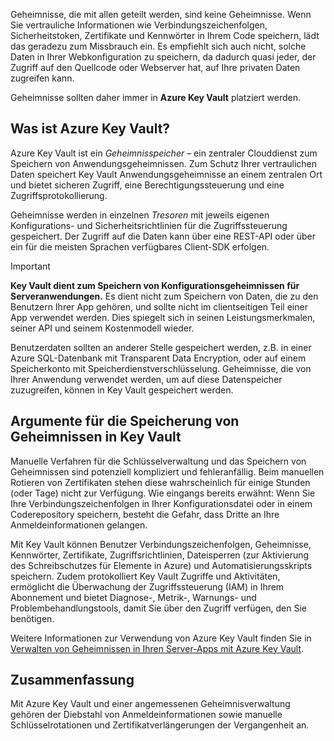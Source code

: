 Geheimnisse, die mit allen geteilt werden, sind keine Geheimnisse. Wenn Sie vertrauliche Informationen wie Verbindungszeichenfolgen, Sicherheitstoken, Zertifikate und Kennwörter in Ihrem Code speichern, lädt das geradezu zum Missbrauch ein. Es empfiehlt sich auch nicht, solche Daten in Ihrer Webkonfiguration zu speichern, da dadurch quasi jeder, der Zugriff auf den Quellcode oder Webserver hat, auf Ihre privaten Daten zugreifen kann.

Geheimnisse sollten daher immer in **Azure Key Vault** platziert werden.

## <a name="what-is-azure-key-vault"></a>Was ist Azure Key Vault?
Azure Key Vault ist ein *Geheimnisspeicher* – ein zentraler Clouddienst zum Speichern von Anwendungsgeheimnissen. Zum Schutz Ihrer vertraulichen Daten speichert Key Vault Anwendungsgeheimnisse an einem zentralen Ort und bietet sicheren Zugriff, eine Berechtigungssteuerung und eine Zugriffsprotokollierung.

Geheimnisse werden in einzelnen *Tresoren* mit jeweils eigenen Konfigurations- und Sicherheitsrichtlinien für die Zugriffssteuerung gespeichert. Der Zugriff auf die Daten kann über eine REST-API oder über ein für die meisten Sprachen verfügbares Client-SDK erfolgen.

> [!IMPORTANT]
> **Key Vault dient zum Speichern von Konfigurationsgeheimnissen für Serveranwendungen.** Es dient nicht zum Speichern von Daten, die zu den Benutzern Ihrer App gehören, und sollte nicht im clientseitigen Teil einer App verwendet werden. Dies spiegelt sich in seinen Leistungsmerkmalen, seiner API und seinem Kostenmodell wieder.
>
> Benutzerdaten sollten an anderer Stelle gespeichert werden, z.B. in einer Azure SQL-Datenbank mit Transparent Data Encryption, oder auf einem Speicherkonto mit Speicherdienstverschlüsselung. Geheimnisse, die von Ihrer Anwendung verwendet werden, um auf diese Datenspeicher zuzugreifen, können in Key Vault gespeichert werden.

## <a name="why-use-a-key-vault-for-my-secrets"></a>Argumente für die Speicherung von Geheimnissen in Key Vault

Manuelle Verfahren für die Schlüsselverwaltung und das Speichern von Geheimnissen sind potenziell kompliziert und fehleranfällig. Beim manuellen Rotieren von Zertifikaten stehen diese wahrscheinlich für einige Stunden (oder Tage) nicht zur Verfügung. Wie eingangs bereits erwähnt: Wenn Sie Ihre Verbindungszeichenfolgen in Ihrer Konfigurationsdatei oder in einem Coderepository speichern, besteht die Gefahr, dass Dritte an Ihre Anmeldeinformationen gelangen.

Mit Key Vault können Benutzer Verbindungszeichenfolgen, Geheimnisse, Kennwörter, Zertifikate, Zugriffsrichtlinien, Dateisperren (zur Aktivierung des Schreibschutzes für Elemente in Azure) und Automatisierungsskripts speichern.  Zudem protokolliert Key Vault Zugriffe und Aktivitäten, ermöglicht die Überwachung der Zugriffssteuerung (IAM) in Ihrem Abonnement und bietet Diagnose-, Metrik-, Warnungs- und Problembehandlungstools, damit Sie über den Zugriff verfügen, den Sie benötigen.

Weitere Informationen zur Verwendung von Azure Key Vault finden Sie in [Verwalten von Geheimnissen in Ihren Server-Apps mit Azure Key Vault](../../manage-secrets-with-azure-key-vault/index.yml).

## <a name="summary"></a>Zusammenfassung

Mit Azure Key Vault und einer angemessenen Geheimnisverwaltung gehören der Diebstahl von Anmeldeinformationen sowie manuelle Schlüsselrotationen und Zertifikatverlängerungen der Vergangenheit an.
